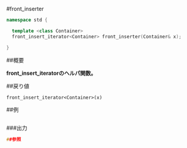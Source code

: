 #front_inserter
```cpp
namespace std {

  template <class Container>
  front_insert_iterator<Container> front_inserter(Container& x);

}
```

##概要

<b>front_insert_iteratorのヘルパ関数。</b>



##戻り値

`front_insert_iterator<Container>(x)`

##例

```cpp
```

###出力

```cpp
##参照
```
